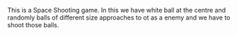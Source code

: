 This is a Space Shooting game. In this we have white ball at the centre and randomly balls of different size approaches to ot as a enemy and we have to shoot those balls.
